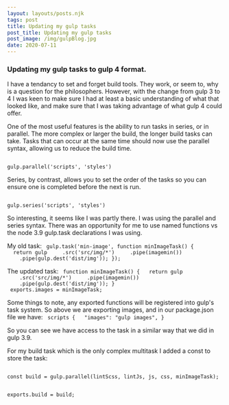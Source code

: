 ```yaml
---
layout: layouts/posts.njk
tags: post
title: Updating my gulp tasks
post_title: Updating my gulp tasks
post_image: /img/gulpBlog.jpg
date: 2020-07-11
---
```


### Updating my gulp tasks to gulp 4 format.

I have a tendancy to set and forget build tools. They work, or seem to, why is a question for the philosophers. However, with the change from gulp 3 to 4 I was keen to make sure I had at least a basic understanding of what that looked like, and make sure that I was taking advantage of what gulp 4 could offer.

One of the most useful features is the ability to run tasks in series, or in parallel. The more complex or larger the build, the longer build tasks can take. Tasks that can occur at the same time should now use the parallel syntax, allowing us to reduce the build time.

<code>
gulp.parallel('scripts', 'styles')
</code>

Series, by contrast, allows you to set the order of the tasks so you can ensure one is completed before the next is run.

<code>
gulp.series('scripts', 'styles')
</code>

So interesting, it seems like I was partly there. I was using the parallel and series syntax. There was an opportunity for me to use named functions vs the node 3.9 gulp.task declarations I was using.

My old task:
<code>
gulp.task('min-image', function minImageTask() {
&nbsp;&nbsp;return gulp
&nbsp;&nbsp;&nbsp;&nbsp;.src('src/img/*')
&nbsp;&nbsp;&nbsp;&nbsp;.pipe(imagemin())
&nbsp;&nbsp;&nbsp;&nbsp;.pipe(gulp.dest('dist/img'));
});
</code>

The updated task:
<code>
function minImageTask() {
&nbsp;&nbsp;return gulp
&nbsp;&nbsp;&nbsp;&nbsp;.src('src/img/*')
&nbsp;&nbsp;&nbsp;&nbsp;.pipe(imagemin())
&nbsp;&nbsp;&nbsp;&nbsp;.pipe(gulp.dest('dist/img'));
}
<br/>
exports.images = minImageTask;
</code>

Some things to note, any exported functions will be registered into gulp's task system. So above we are exporting images, and in our package.json file we have:
<code>
scripts {
&nbsp;&nbsp;"images": "gulp images",
}
</code>

So you can see we have access to the task in a similar way that we did in gulp 3.9.

For my build task which is the only complex multitask I added a const to store the task:

<code>
const build = gulp.parallel(lintScss, lintJs, js, css, minImageTask);
<br/>
exports.build = build;
</code>